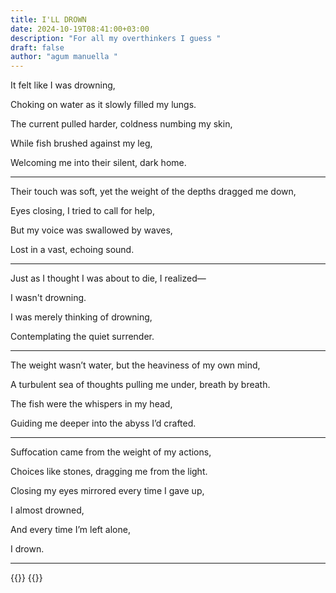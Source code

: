 ```yaml
---
title: I'LL DROWN
date: 2024-10-19T08:41:00+03:00
description: "For all my overthinkers I guess "
draft: false
author: "agum manuella "
---
```

It felt like I was drowning,

Choking on water as it slowly filled my lungs.

The current pulled harder, coldness numbing my skin,

While fish brushed against my leg,

Welcoming me into their silent, dark home.
____

Their touch was soft, yet the weight of the depths
 dragged me down,

Eyes closing, I tried to call for help,

But my voice was swallowed by waves,

Lost in a vast, echoing sound.
____


Just as I thought I was about to die, I realized—

I wasn't drowning.

I was merely thinking of drowning,

Contemplating the quiet surrender.
____

The weight wasn’t water, but the heaviness of my own mind,

A turbulent sea of thoughts pulling me under, breath by breath.

The fish were the whispers in my head,

Guiding me deeper into the abyss I’d crafted.
_____

Suffocation came from the weight of my actions,

Choices like stones, dragging me from the light.

Closing my eyes mirrored every time I gave up,

I almost drowned,

And every time I’m left alone,

I drown.
____
{{<comments>}}
{{<mini-toc>}}
